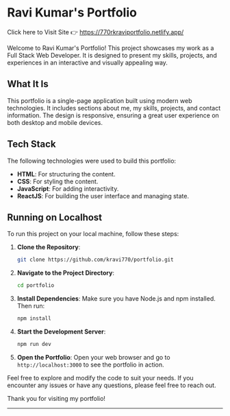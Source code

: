 # Ravi Kumar's Portfolio
Click here to Visit Site 👉 https://770rkraviportfolio.netlify.app/

Welcome to Ravi Kumar's Portfolio! This project showcases my work as a Full Stack Web Developer. It is designed to present my skills, projects, and experiences in an interactive and visually appealing way.

## What It Is

This portfolio is a single-page application built using modern web technologies. It includes sections about me, my skills, projects, and contact information. The design is responsive, ensuring a great user experience on both desktop and mobile devices.

## Tech Stack

The following technologies were used to build this portfolio:

- **HTML**: For structuring the content.
- **CSS**: For styling the content.
- **JavaScript**: For adding interactivity.
- **ReactJS**: For building the user interface and managing state.

## Running on Localhost

To run this project on your local machine, follow these steps:

1. **Clone the Repository**:
   ```bash
   git clone https://github.com/kravi770/portfolio.git
   ```
2. **Navigate to the Project Directory**:
   ```bash
   cd portfolio
   ```
3. **Install Dependencies**:
   Make sure you have Node.js and npm installed. Then run:
   ```bash
   npm install
   ```
4. **Start the Development Server**:
   ```bash
   npm run dev
   ```
5. **Open the Portfolio**:
   Open your web browser and go to `http://localhost:3000` to see the portfolio in action.

Feel free to explore and modify the code to suit your needs. If you encounter any issues or have any questions, please feel free to reach out.

Thank you for visiting my portfolio!

---
